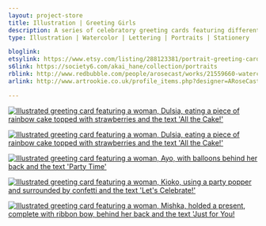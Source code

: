 ```yaml
---
layout: project-store
title: Illustration | Greeting Girls
description: A series of celebratory greeting cards featuring different lovely women, and a whole host of party accessories, such as balloons, presents, party poppers, confetti and, of course, cake. They are perfect as birthday cards, but also work brilliantly for graduations or just when you want to have a party.
type: Illustration | Watercolor | Lettering | Portraits | Stationery

bloglink:
etsylink: https://www.etsy.com/listing/288123381/portrait-greeting-cards-for-celebrations
s6link: https://society6.com/akai_hane/collection/portraits
rblink: http://www.redbubble.com/people/arosecast/works/21559660-watercolour-illustration-of-dulsia-eating-her-rainbow-layered-cake
arlink: http://www.artrookie.co.uk/profile_items.php?designer=ARoseCast&design=9094

---
```


[![Illustrated greeting card featuring a woman, Dulsia, eating a piece of rainbow cake topped with strawberries and the text 'All the Cake!'](/assets/folio/portraits/portrait-illustration-dulsia.jpg)](https://www.etsy.com/listing/288123381/portrait-greeting-cards-for-celebrations "Illustrated greeting card featuring a woman, Dulsia, eating a piece of rainbow cake topped with strawberries and the text 'All the Cake!'")

[![Illustrated greeting card featuring a woman, Dulsia, eating a piece of rainbow cake topped with strawberries and the text 'All the Cake!'](/assets/shop/stationery/dulsia-cake-greeting-card-01.jpg)](https://www.etsy.com/listing/288123381/portrait-greeting-cards-for-celebrations "Illustrated greeting card featuring a woman, Dulsia, eating a piece of rainbow cake topped with strawberries and the text 'All the Cake!'")

[![Illustrated greeting card featuring a woman, Ayo, with balloons behind her back and the text 'Party Time'](/assets/folio/portraits/portrait-illustration-ayo.jpg)](https://society6.com/product/ayo-with-balloons_print#s6-2951173p4a1v45 "Illustrated greeting card featuring a woman, Ayo, with balloons behind her back and the text 'Party Time'")

[![Illustrated greeting card featuring a woman, Kioko, using a party popper and surrounded by confetti and the text 'Let's Celebrate!'](/assets/folio/portraits/portrait-illustration-kioko.jpg)](https://society6.com/product/kioko-with-a-party-popper-and-confetti--pencil--watercolour-portrait_print#s6-2964297p4a1v45 "Illustrated greeting card featuring a woman, Kioko, using a party popper and surrounded by confetti and the text 'Let's Celebrate!'")

[![Illustrated greeting card featuring a woman, Mishka, holded a present, complete with ribbon bow, behind her back and the text 'Just for You!](/assets/folio/portraits/portrait-illustration-mishka.jpg)](https://society6.com/product/mishka-with-a-present_print#s6-2996407p4a1v45 "Illustrated greeting card featuring a woman, Mishka, holded a present, complete with ribbon bow, behind her back and the text 'Just for You!")